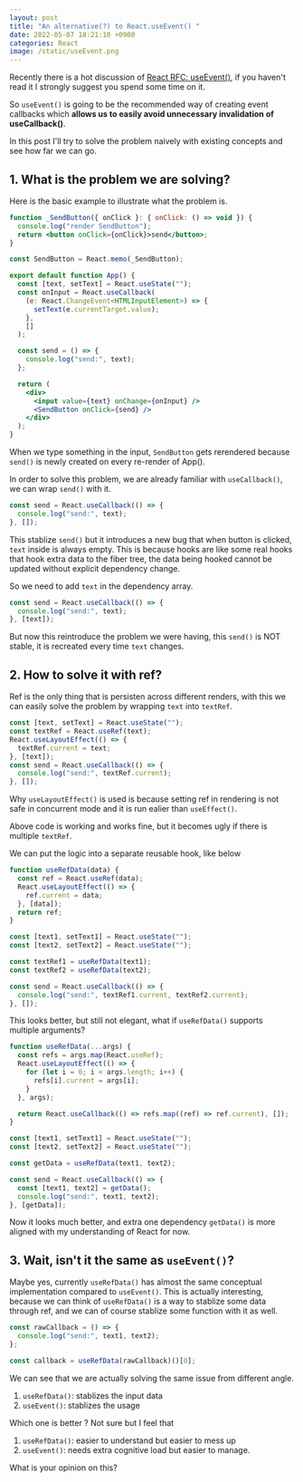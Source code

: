 ```yaml
---
layout: post
title: "An alternative(?) to React.useEvent() "
date: 2022-05-07 18:21:10 +0900
categories: React
image: /static/useEvent.png
---
```


Recently there is a hot discussion of [React RFC: useEvent()](https://github.com/reactjs/rfcs/pull/220), if you haven't read it I strongly suggest you spend some time on it.

So `useEvent()` is going to be the recommended way of creating event callbacks which **allows us to easily avoid unnecessary invalidation of useCallback()**.

In this post I'll try to solve the problem naively with existing concepts and see how far we can go.

## 1. What is the problem we are solving?

Here is the basic example to illustrate what the problem is.

```jsx
function _SendButton({ onClick }: { onClick: () => void }) {
  console.log("render SendButton");
  return <button onClick={onClick}>send</button>;
}

const SendButton = React.memo(_SendButton);

export default function App() {
  const [text, setText] = React.useState("");
  const onInput = React.useCallback(
    (e: React.ChangeEvent<HTMLInputElement>) => {
      setText(e.currentTarget.value);
    },
    []
  );

  const send = () => {
    console.log("send:", text);
  };

  return (
    <div>
      <input value={text} onChange={onInput} />
      <SendButton onClick={send} />
    </div>
  );
}
```

When we type something in the input, `SendButton` gets rerendered because `send()` is newly created
on every re-render of App().

In order to solve this problem, we are already familiar with `useCallback()`, we can wrap `send()` with it.

```jsx
const send = React.useCallback(() => {
  console.log("send:", text);
}, []);
```

This stablize `send()` but it introduces a new bug that when button is clicked, `text` inside is always empty.
This is because hooks are like some real hooks that hook extra data to the fiber tree, the data being hooked cannot be updated without explicit dependency change.

So we need to add `text` in the dependency array.

```jsx
const send = React.useCallback(() => {
  console.log("send:", text);
}, [text]);
```

But now this reintroduce the problem we were having, this `send()` is NOT stable, it is recreated every time `text` changes.

## 2. How to solve it with ref?

Ref is the only thing that is persisten across different renders,
with this we can easily solve the problem by wrapping `text` into `textRef`.

```js
const [text, setText] = React.useState("");
const textRef = React.useRef(text);
React.useLayoutEffect(() => {
  textRef.current = text;
}, [text]);
const send = React.useCallback(() => {
  console.log("send:", textRef.current);
}, []);
```

Why `useLayoutEffect()` is used is because setting ref in rendering is not safe in concurrent mode and it is run ealier than `useEffect()`.

Above code is working and works fine, but it becomes ugly if there is multiple `textRef`.

We can put the logic into a separate reusable hook, like below

```js
function useRefData(data) {
  const ref = React.useRef(data);
  React.useLayoutEffect(() => {
    ref.current = data;
  }, [data]);
  return ref;
}

const [text1, setText1] = React.useState("");
const [text2, setText2] = React.useState("");

const textRef1 = useRefData(text1);
const textRef2 = useRefData(text2);

const send = React.useCallback(() => {
  console.log("send:", textRef1.current, textRef2.current);
}, []);
```

This looks better, but still not elegant, what if `useRefData()` supports multiple arguments?

```js
function useRefData(...args) {
  const refs = args.map(React.useRef);
  React.useLayoutEffect(() => {
    for (let i = 0; i < args.length; i++) {
      refs[i].current = args[i];
    }
  }, args);

  return React.useCallback(() => refs.map((ref) => ref.current), []);
}

const [text1, setText1] = React.useState("");
const [text2, setText2] = React.useState("");

const getData = useRefData(text1, text2);

const send = React.useCallback(() => {
  const [text1, text2] = getData();
  console.log("send:", text1, text2);
}, [getData]);
```

Now it looks much better, and extra one dependency `getData()` is more aligned with my understanding of React for now.

## 3. Wait, isn't it the same as `useEvent()`?

Maybe yes, currently `useRefData()` has almost the same conceptual implementation compared to `useEvent()`.
This is actually interesting, because we can think of `useRefData()` is a way to stablize some data through ref,
and we can of course stablize some function with it as well.

```js
const rawCallback = () => {
  console.log("send:", text1, text2);
};

const callback = useRefData(rawCallback)()[0];
```

We can see that we are actually solving the same issue from different angle.

1. `useRefData()`: stablizes the input data
2. `useEvent()`: stablizes the usage

Which one is better ? Not sure but I feel that

1. `useRefData()`: easier to understand but easier to mess up
2. `useEvent()`: needs extra cognitive load but easier to manage.

What is your opinion on this?
